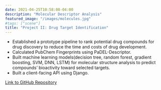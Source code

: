 ```yaml
---
date: 2021-04-25T10:58:08-04:00
description: "Molecular Descriptor Analysis"
featured_image: "/images/molecules.jpg"
#tags: ["scene"]
title: "Project II: Drug Target Identification"
---
```


* Established a prototype pipeline to rank potential drug compounds for drug discovery to reduce the time and costs of drug development.
* Calculated PubChem Fingerprints using PaDEL-Descriptor.
* Built machine learning models(decision tree, random forest, gradient boosting, SVM, DNN, LSTM) for molecular structure analysis to predict compounds’ bioactivity toward selected targets.
* Built a client-facing API using Django.

[Link to GitHub Repository](https://github.com/A-Y-Yang/CSP-572-Drug-Target-Identification-master)
